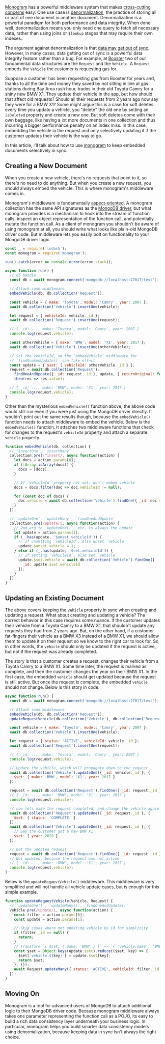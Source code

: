 [Monogram](http://thecodebarbarian.com/introducing-monogram-the-anti-odm-for-mongodb-nodejs) has a powerful middleware system that makes [cross-cutting concerns](https://en.wikipedia.org/wiki/Cross-cutting_concern) easy. One use case is [denormalization](https://www.mongodb.com/blog/post/6-rules-of-thumb-for-mongodb-schema-design-part-3), the practice of storing all or part of one document in another document. Denormalization is a powerful paradigm for both performance and data integrity. When done well, denormalization means you only need one query to fetch all necessary data, rather than using joins or `$lookup` stages that may require their own indexes.

The argument against denormalization is that [data may get out of sync](https://medium.com/just-meteor/why-we-don-t-denormalize-anymore-dc58b898765c). However, in many cases, data getting out of sync is a powerful data integrity feature rather than a bug. For example, at [Booster](https://www.trybooster.com/careers) two of our fundamental data structures are the `Request` and the `Vehicle`. A `Request` embeds the `Vehicle` the customer is requesting gas for.

Suppose a customer has been requesting gas from Booster for years and, thanks to all the time and money they saved by not sitting in line at gas stations during Bay Area rush hour, trades in their old Toyota Camry for a shiny new BMW X1. They update their vehicle in the app, but how should that affect old requests? Should all their requests from 2 years ago now say they were for a BMW X1? Some might argue this is a case for soft deletes: every time you update a vehicle, you "delete" the old one by setting an `isDeleted` property and create a new one. But soft deletes come with their own baggage, like having a lot more documents in one collection and thus incurring a bigger performance penalty on an index miss. In this case, embedding the vehicle in the request and only selectively updating it if the customer updates their vehicle is the way to go.

In this article, I'll talk about how to use [monogram](https://www.npmjs.com/package/monogram) to keep embedded documents selectively in sync.

Creating a New Document
-----------------------

When you create a new vehicle, there's no requests that point to it, so there's no need to do anything. But when you create a new request, you should always embed the vehicle. This is where monogram's middleware comes in.

Monogram's middleware is fundamentally [aspect-oriented](https://en.wikipedia.org/wiki/Aspect-oriented_programming). A monogram collection has the same API signatures as the [MongoDB driver](http://mongodb.github.io/node-mongodb-native/2.2/api/Collection.html), but what monogram provides is a mechanism to hook into the stream of function calls, inspect an object representation of the function call, and potentially mutate the function call. As a client of monogram you shouldn't be aware of using monogram at all, you should write what looks like plain-old MongoDB driver code. But middleware lets you easily bolt on functionality to your MongoDB driver logic.

```javascript
const _ = require('lodash');
const monogram = require('monogram');

run().catch(error => console.error(error.stack));

async function run() {
  // db handle
  const db = await monogram.connect('mongodb://localhost:27017/test');

  // Attach some middleware
  embedVehicle(db, db.collection('Request'));

  const vehicle = { make: 'Toyota', model: 'Camry', year: 2007 };
  await db.collection('Vehicle').insertOne(vehicle);

  let request = { vehicleId: vehicle._id };
  await db.collection('Request').insertOne(request);

  // { _id: ..., make: 'Toyota', model: 'Camry', year: 2007 }
  console.log(request.vehicle);

  const otherVehicle = { make: 'BMW', model: 'X1', year: 2017 };
  await db.collection('Vehicle').insertOne(otherVehicle);

  // Set the vehicleId, so the `embedVehicle` middleware for
  // `findOneAndUpdate()` can take effect
  const update = { $set: { vehicleId: otherVehicle._id } };
  request = await db.collection('Request').
    findOneAndUpdate({ _id: request._id }, update, { returnOriginal: false }).
    then(res => res.value);

  // { _id: ..., make: 'BMW', model: 'X1', year: 2017 }
  console.log(request.vehicle);
}
```

Other than the mysterious `embedVehicle()` function above, the above code would still run even if you were just using the MongoDB driver directly. It wouldn't print out the same results though, because the `embedVehicle()` function needs to attach middleware to embed the vehicle. Below is the `embedVehicle()` function. It attaches two middleware functions that check for changes to the request's `vehicleId` property and attach a separate `vehicle` property.

```javascript
function embedVehicle(db, collection) {
  // `insertOne`, `insertMany`
  collection.pre(/^insert/, async function(action) {
    let docs = action.params[0];
    if (!Array.isArray(docs)) {
      docs = [docs];
    }

    // If `vehicleId` property not set, don't embed vehicle
    docs = docs.filter(doc => doc.vehicleId != null);

    for (const doc of docs) {
      doc.vehicle = await db.collection('Vehicle').findOne({ _id: doc.vehicleId });
    }
  });

  // `updateOne`, `updateMany`, `findOneAndUpdate`
  collection.pre(/update/i, async function(action) {
    // 2nd arg to `updateOne()`, etc. is always the update
    let update = action.params[1];
    if (_.has(update, '$unset.vehicleId')) {
      // If unsetting `vehicleId`, also unset `vehicle`
      update.$unset.vehicle = 1;
    } else if (_.has(update, '$set.vehicleId')) {
      // If setting `vehicleId`, also set `vehicle`
      update.$set.vehicle = await db.collection('Vehicle').findOne({
        _id: update.$set.vehicleId
      });
    }
  });
}
```

Updating an Existing Document
-----------------------------

The above covers keeping the `vehicle` property in sync when creating and updating a request. What about creating and updating a vehicle? The correct behavior in this case requires some nuance. If the customer updates their vehicle from a Toyota Camry to a BMW X1, that shouldn't update any requests they had from 2 years ago. But, on the other hand, if a customer fat-fingers their vehicle as a BMW X3 instead of a BMW X1, we should allow them to update it on their request so we know to the right car to look for. So, in other words, the `vehicle` should only be updated if the request is active, but not if the request was already completed.

The story is that a customer creates a request, changes their vehicle from a Toyota Camry to a BMW X1. Some time later, the request is marked as complete, and then the customer changes the year on their BMW X1. In the first case, the embedded `vehicle` should get updated because the request is still active. But once the request is complete, the embedded `vehicle` should not change. Below is this story in code.

```javascript
async function run() {
  const db = await monogram.connect('mongodb://localhost:27017/test');

  // Attach some middleware
  embedVehicle(db, db.collection('Request'));
  updateRequestVehicle(db.collection('Vehicle'), db.collection('Request'));

  const vehicle = { make: 'Toyota', model: 'Camry', year: 2007 };
  await db.collection('Vehicle').insertOne(vehicle);

  let request = { status: 'ACTIVE', vehicleId: vehicle._id };
  await db.collection('Request').insertOne(request);

  // { _id: ..., make: 'Toyota', model: 'Camry', year: 2007 }
  console.log(request.vehicle);

  // Update the vehicle, which will propagate down to the request
  await db.collection('Vehicle').updateOne({ _id: vehicle._id }, {
    $set: { make: 'BMW', model: 'X1', year: 2017 }
  });

  request = await db.collection('Request').findOne({ _id: request._id });
  // { _id: ..., make: 'BMW', model: 'X1', year: 2017 }
  console.log(request.vehicle);

  // now lets make the request completed, and change the vehicle again
  await db.collection('Request').updateOne({ _id: request._id }, {
    $set: { status: 'COMPLETE' }
  });
  await db.collection('Vehicle').updateOne({ _id: request._id }, {
    // Say the customer got a new BMW X1
    $set: { year: 2020 }
  });

  // Get the updated request
  request = await db.collection('Request').findOne({ _id: request._id });
  // Not updated, because the request was not active
  // { _id: ..., make: 'BMW', model: 'X1', year: 2017 }
  console.log(request.vehicle);
}
```

Below is the `updateRequestVehicle()` middleware. This middleware is very simplified and will not handle all vehicle update cases, but is enough for this simple example.

```javascript
function updateRequestVehicle(Vehicle, Request) {
  // `updateOne()`, `updateMany()`, `findOneAndUpdate()`
  Vehicle.pre(/update/i, async function(action) {
    const filter = action.params[0];
    const update = action.params[1];

    // Skip cases where not updating vehicle by id for simplicity
    if (filter._id == null) {
      return;
    }
    // Transform `{ $set: { make: 'BMW' } }` => `{ 'vehicle.make': 'BMW' }`
    const $set = Object.keys(update.$set).reduce(($set, key) => {
      $set[`vehicle.${key}`] = update.$set[key];
      return $set;
    }, {});
    await Request.updateMany({ status: 'ACTIVE', vehicleId: filter._id }, { $set });
  });
}
```

Moving On
---------

Monogram is a tool for advanced users of MongoDB to attach additional logic to their MongoDB driver code. Because monogram middleware always takes one parameter representing the function call as a POJO, its easy to build a rich data consistency layer underneath your business logic. In particular, monogram helps you build smarter data consistency models using denormalization, because keeping data in sync isn't always the right choice.

